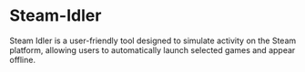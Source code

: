 # Steam-Idler
Steam Idler is a user-friendly tool designed to simulate activity on the Steam platform, allowing users to automatically launch selected games and appear offline.
